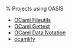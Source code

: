 % Projects using OASIS

* [OCaml Fileutils](https://forge.ocamlcore.org/projects/ocaml-fileutils)
* [OCaml Gettext](https://forge.ocamlcore.org/projects/ocaml-gettext)
* [OCaml Data Notation](https://forge.ocamlcore.org/projects/odn)
* [ocamlify](https://forge.ocamlcore.org/projects/ocamlify)
